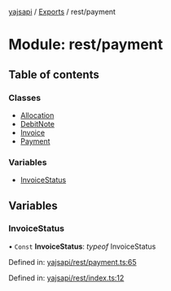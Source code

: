 [yajsapi](../README.md) / [Exports](../modules.md) / rest/payment

# Module: rest/payment

## Table of contents

### Classes

- [Allocation](../classes/rest_payment.allocation.md)
- [DebitNote](../classes/rest_payment.debitnote.md)
- [Invoice](../classes/rest_payment.invoice.md)
- [Payment](../classes/rest_payment.payment.md)

### Variables

- [InvoiceStatus](rest_payment.md#invoicestatus)

## Variables

### InvoiceStatus

• `Const` **InvoiceStatus**: *typeof* InvoiceStatus

Defined in: [yajsapi/rest/payment.ts:65](https://github.com/golemfactory/yajsapi/blob/289a25a/yajsapi/rest/payment.ts#L65)

Defined in: [yajsapi/rest/index.ts:12](https://github.com/golemfactory/yajsapi/blob/289a25a/yajsapi/rest/index.ts#L12)
